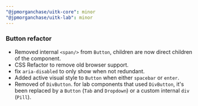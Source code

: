 ```yaml
---
"@jpmorganchase/uitk-core": minor
"@jpmorganchase/uitk-lab": minor
---
```


### Button refactor

- Removed internal `<span/>` from `Button`, children are now direct children of the component.
- CSS Refactor to remove old browser support.
- fix `aria-disabled` to only show when not redundant.
- Added active visual style to `Button` when either `spacebar` or `enter`.
- Removed of `DivButton`. for lab components that used `DivButton`, it's been replaced by a `Button` (`Tab` and `Dropdown`) or a custom internal `div` (`Pill`).
